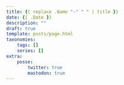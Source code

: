 ```yaml
---
title: {{ replace .Name "-" " " | title }}
date: {{ .Date }}
description: ""
draft: true
template: posts/page.html
taxonomies:
    tags: []
    series: []
extra:
    posse:
        twitter: true
        mastodon: true
---
```


<!-- more -->